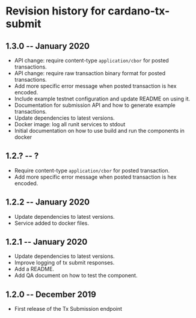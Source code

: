 # Revision history for cardano-tx-submit

## 1.3.0 -- January 2020

* API change: require content-type `application/cbor` for posted transactions.
* API change: require raw transaction binary format for posted transactions.
* Add more specific error message when posted transaction is hex encoded.
* Include example testnet configuration and update README on using it.
* Documentation for submission API and how to generate example transactions.
* Update dependencies to latest versions.
* Docker image: log all runit services to stdout
* Initial documentation on how to use build and run the components in docker

## 1.2.? -- ?

* Require content-type `application/cbor` for posted transaction.
* Add more specific error message when posted transaction is hex encoded.

## 1.2.2 -- January 2020

* Update dependencies to latest versions.
* Service added to docker files.

## 1.2.1 -- January 2020

* Update dependencies to latest versions.
* Improve logging of tx submit responses.
* Add a README.
* Add QA document on how to test the component.

## 1.2.0 -- December 2019

* First release of the Tx Submission endpoint
